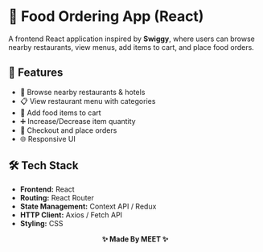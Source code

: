 # 🍔 Food Ordering App (React)

A frontend React application inspired by **Swiggy**, where users can browse nearby restaurants, view menus, add items to cart, and place food orders.

## 🚀 Features

- 📍 Browse nearby restaurants & hotels
- 📋 View restaurant menu with categories
- 🛒 Add food items to cart
- ➕ Increase/Decrease item quantity
- 🧾 Checkout and place orders
- 🌐 Responsive UI

## 🛠 Tech Stack

- **Frontend:** React
- **Routing:** React Router
- **State Management:** Context API / Redux 
- **HTTP Client:** Axios / Fetch API
- **Styling:** CSS

<p align="center">
  <strong>✨ Made By MEET ✨</strong>
</p>



